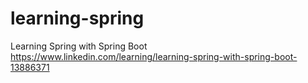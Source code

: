 # learning-spring
Learning Spring with Spring Boot https://www.linkedin.com/learning/learning-spring-with-spring-boot-13886371
